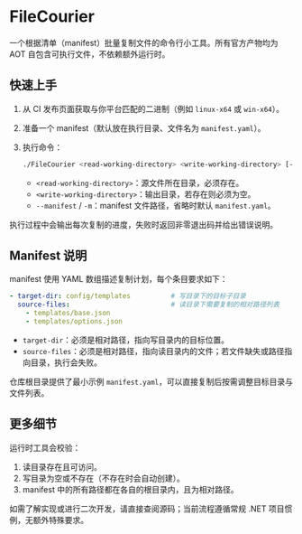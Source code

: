 # FileCourier

一个根据清单（manifest）批量复制文件的命令行小工具。所有官方产物均为 AOT 自包含可执行文件，不依赖额外运行时。

## 快速上手

1. 从 CI 发布页面获取与你平台匹配的二进制（例如 `linux-x64` 或 `win-x64`）。
2. 准备一个 manifest（默认放在执行目录、文件名为 `manifest.yaml`）。
3. 执行命令：

   ```bash
   ./FileCourier <read-working-directory> <write-working-directory> [--manifest <path>]
   ```

   - `<read-working-directory>`：源文件所在目录，必须存在。
   - `<write-working-directory>`：输出目录，若存在则必须为空。
   - `--manifest` / `-m`：manifest 文件路径，省略时默认 `manifest.yaml`。

执行过程中会输出每次复制的进度，失败时返回非零退出码并给出错误说明。

## Manifest 说明

manifest 使用 YAML 数组描述复制计划，每个条目要求如下：

```yaml
- target-dir: config/templates          # 写目录下的目标子目录
  source-files:                         # 读目录下需要复制的相对路径列表
    - templates/base.json
    - templates/options.json
```

- `target-dir`：必须是相对路径，指向写目录内的目标位置。
- `source-files`：必须是相对路径，指向读目录内的文件；若文件缺失或路径指向目录，执行会失败。

仓库根目录提供了最小示例 `manifest.yaml`，可以直接复制后按需调整目标目录与文件列表。

## 更多细节

运行时工具会校验：

1. 读目录存在且可访问。
2. 写目录为空或不存在（不存在时会自动创建）。
3. manifest 中的所有路径都在各自的根目录内，且为相对路径。

如需了解实现或进行二次开发，请直接查阅源码；当前流程遵循常规 .NET 项目惯例，无额外特殊要求。
